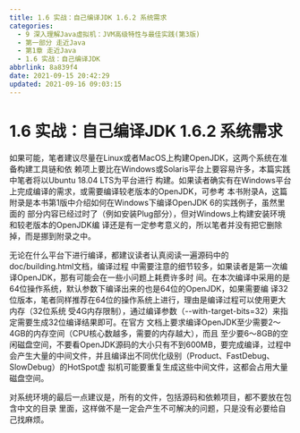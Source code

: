 ```yaml
---
title: 1.6 实战：自己编译JDK 1.6.2 系统需求
categories: 
  - 9 深入理解Java虛拟机：JVM高级特性与最佳实践(第3版)
  - 第一部分 走近Java
  - 第1章 走近Java
  - 1.6 实战：自己编译JDK
abbrlink: 8a839f4
date: 2021-09-15 20:42:29
updated: 2021-09-16 09:03:15
---
```

# 1.6 实战：自己编译JDK 1.6.2 系统需求
如果可能，笔者建议尽量在Linux或者MacOS上构建OpenJDK，这两个系统在准备构建工具链和依 赖项上要比在Windows或Solaris平台上要容易许多，本篇实践中笔者将以Ubuntu 18.04 LTS为平台进行 构建。如果读者确实有在Windows平台上完成编译的需求，或需要编译较老版本的OpenJDK，可参考 本书附录A，这篇附录是本书第1版中介绍如何在Windows下编译OpenJDK 6的实践例子，虽然里面的 部分内容已经过时了（例如安装Plug部分），但对Windows上构建安装环境和较老版本的OpenJDK编 译还是有一定参考意义的，所以笔者并没有把它删除掉，而是挪到附录之中。

无论在什么平台下进行编译，都建议读者认真阅读一遍源码中的doc/building.html文档，编译过程 中需要注意的细节较多，如果读者是第一次编译OpenJDK，那有可能会在一些小问题上耗费许多时 间。在本次编译中采用的是64位操作系统，默认参数下编译出来的也是64位的OpenJDK，如果需要编 译32位版本，笔者同样推荐在64位的操作系统上进行，理由是编译过程可以使用更大内存（32位系统 受4G内存限制），通过编译参数（--with-target-bits=32）来指定需要生成32位编译结果即可。在官方 文档上要求编译OpenJDK至少需要2～4GB的内存空间（CPU核心数越多，需要的内存越大），而且 至少要6～8GB的空闲磁盘空间，不要看OpenJDK源码的大小只有不到600MB，要完成编译，过程中 会产生大量的中间文件，并且编译出不同优化级别（Product、FastDebug、SlowDebug）的HotSpot虚 拟机可能要重复生成这些中间文件，这都会占用大量磁盘空间。

对系统环境的最后一点建议是，所有的文件，包括源码和依赖项目，都不要放在包含中文的目录 里面，这样做不是一定会产生不可解决的问题，只是没有必要给自己找麻烦。

